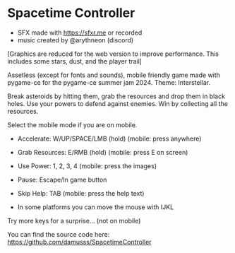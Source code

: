 # Spacetime Controller

- SFX made with https://sfxr.me or recorded
- music created by @arythneon (discord)

[Graphics are reduced for the web version to improve performance. This includes some stars, dust, and the player trail]


Assetless (except for fonts and sounds), mobile friendly game made with pygame-ce for the pygame-ce summer jam 2024. Theme: Interstellar.


Break asteroids by hitting them, grab the resources and drop them in black holes. Use your powers to defend against enemies. Win by collecting all the resources.



Select the mobile mode if you are on mobile.

- Accelerate: W/UP/SPACE/LMB (hold) (mobile: press anywhere)

- Grab Resources: E/RMB (hold) (mobile: press E on screen)

- Use Power: 1, 2, 3, 4 (mobile: press the images)

- Pause: Escape/In game button

- Skip Help: TAB (mobile: press the help text)

- In some platforms you can move the mouse with IJKL

Try more keys for a surprise... (not on mobile)

You can find the source code here: https://github.com/damusss/SpacetimeController